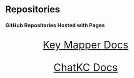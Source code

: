# Repositories

### GitHub Repositories Hosted with Pages

<style>
big {
  font-size: 32px;
}
</style>
<a href="https://gl513.github.io/keymapper">
<big>
<p align="center">Key Mapper Docs</p>
</big>

<a href="https://gl513.github.io/chatkc.github.io">
<big>
<p align="center">ChatKC Docs</p>
</big>
